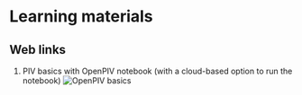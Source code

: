 # Learning materials




## Web links

1. PIV basics with OpenPIV notebook (with a cloud-based option to run the notebook) ![OpenPIV basics](https://github.com/OpenPIV/openpiv_basics)